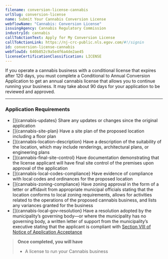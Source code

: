 ```yaml
---
filename: conversion-license-cannabis
urlSlug: conversion-license
name: Submit Your Cannabis Conversion License
webflowName: "Cannabis: Conversion License"
issuingAgency: Cannabis Regulatory Commission
industryId: cannabis
callToActionText: Apply for My Conversion License
callToActionLink: https://nj-crc-public.nls.egov.com/#!/signin
id: conversion-license-cannabis
webflowId: 640b852c9a5e4f6a4de2ae45
licenseCertificationClassification: LICENSE
---
```


If you operate a cannabis business with a conditional license that expires after 120 days, you must complete a Conditional to Annual Conversion Application to get an annual cannabis license that allows you to continue running your business. It may take about 90 days for your application to be reviewed and approved.

---

### Application Requirements

- []{cannabis-updates} Share any updates or changes since the original application
- []{cannabis-site-plan} Have a site plan of the proposed location including a floor plan
- []{cannabis-location-description} Have a description of the suitability of the location, which may include renderings, architectural plans, or engineering plans
- []{cannabis-final-site-control} Have documentation demonstrating that the license applicant will have final site control of the premises upon approval of the application
- []{cannabis-local-codes-compliance} Have evidence of compliance with local codes and ordinances for the proposed location
- []{cannabis-zoning-compliance} Have zoning approval in the form of a letter or affidavit from appropriate municipal officials stating that the location conforms to local zoning requirements, allows for activities related to the operations of the proposed cannabis business, and lists any variances granted for the business
- []{cannabis-local-gov-resolution} Have a resolution adopted by the municipality’s governing body—or where the municipality has no governing body, a written letter of support from the municipality’s executive stating that the applicant is compliant with [Section VIII of Notice of Application Acceptance](https://www.nj.gov/cannabis/documents/businesses/personal-use/Final%20Notice%20of%20Application%20Acceptance.pdf)

> **Once completed, you will have**
>
> - A license to run your Cannabis business
